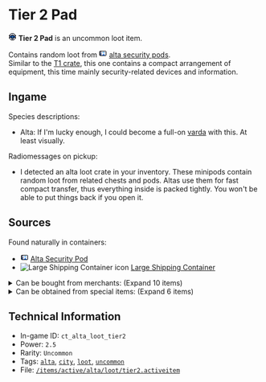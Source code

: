 # Tier 2 Pad

<img src="https://raw.githubusercontent.com/Ceterai/Enternia/main/items/active/alta/loot/tier2.png" alt="Tier 2 Pad icon" loading="lazy" height="16px" width="auto" /> **Tier 2 Pad** is an uncommon loot item.

Contains random loot from <img src="https://raw.githubusercontent.com/Ceterai/Enternia/main/objects/alta/security/pod/icon.png" alt="Alta Security Pod icon" loading="lazy" height="16px" width="auto" /> [alta security pods](https://ceterai.github.io/MyEnternia/Wiki/AltaSecurityPod).  
Similar to the [T1 crate](https://ceterai.github.io/MyEnternia/Wiki/T1crate), this one contains a compact arrangement of equipment, this time mainly security-related devices and information.

## Ingame

Species descriptions:

- Alta: If I'm lucky enough, I could become a full-on [varda](https://ceterai.github.io/MyEnternia/Wiki/varda) with this. At least visually.

Radiomessages on pickup:

- I detected an alta loot crate in your inventory. These minipods contain random loot from related chests and pods. Altas use them for fast compact transfer, thus everything inside is packed tightly. You won't be able to put things back if you open it.

## Sources

Found naturally in containers:

- <img src="https://raw.githubusercontent.com/Ceterai/Enternia/main/objects/alta/security/pod/icon.png" alt="Alta Security Pod icon" loading="lazy" height="16px" width="auto" /> [Alta Security Pod](https://ceterai.github.io/MyEnternia/Wiki/AltaSecurityPod)
- <img src="https://starbounder.org/mediawiki/images/e/e4/Large_Shipping_Container.png" alt="Large Shipping Container icon" loading="lazy" height="12px" width="30px" /> [Large Shipping Container](https://starbounder.org/Large_Shipping_Container)

<details markdown="1"><summary>Can be bought from merchants: (Expand 10 items)</summary>

- [A.R.C.O. Archiver](https://ceterai.github.io/MyEnternia/Wiki/A.R.C.O.Archiver)
- [Alta Archiver](https://ceterai.github.io/MyEnternia/Wiki/AltaArchiver)
- [Alta Lab Archiver](https://ceterai.github.io/MyEnternia/Wiki/AltaLabArchiver)
- [Ceterai Archiver](https://ceterai.github.io/MyEnternia/Wiki/CeteraiArchiver)
- [EDS Archiver](https://ceterai.github.io/MyEnternia/Wiki/EDSArchiver)
- [Ghearun Archiver](https://ceterai.github.io/MyEnternia/Wiki/GhearunArchiver)
- [Hevika Archiver](https://ceterai.github.io/MyEnternia/Wiki/HevikaArchiver)
- [MKI Archiver](https://ceterai.github.io/MyEnternia/Wiki/MKIArchiver)
- [Neiteru Archiver](https://ceterai.github.io/MyEnternia/Wiki/NeiteruArchiver)
- [Tserera Archiver](https://ceterai.github.io/MyEnternia/Wiki/TsereraArchiver)

</details>

<details markdown="1"><summary>Can be obtained from special items: (Expand 6 items)</summary>

- <img src="https://raw.githubusercontent.com/Ceterai/Enternia/main/items/active/alta/loot/tier0.png" alt="Tier 0 Pad icon" loading="lazy" height="16px" width="auto" /> [Tier 0 Pad](https://ceterai.github.io/MyEnternia/Wiki/Tier0Pad)
- <img src="https://raw.githubusercontent.com/Ceterai/Enternia/main/items/active/alta/loot/tier1.png" alt="Tier 1 Pad icon" loading="lazy" height="16px" width="auto" /> [Tier 1 Pad](https://ceterai.github.io/MyEnternia/Wiki/Tier1Pad)
- <img src="https://raw.githubusercontent.com/Ceterai/Enternia/main/items/active/alta/loot/tier2.png" alt="Tier 2 Pad icon" loading="lazy" height="16px" width="auto" /> [Tier 2 Pad](https://ceterai.github.io/MyEnternia/Wiki/Tier2Pad)
- <img src="https://raw.githubusercontent.com/Ceterai/Enternia/main/items/active/alta/loot/tier3.png" alt="Tier 3 Pad icon" loading="lazy" height="16px" width="auto" /> [Tier 3 Pad](https://ceterai.github.io/MyEnternia/Wiki/Tier3Pad)
- <img src="https://raw.githubusercontent.com/Ceterai/Enternia/main/items/active/alta/loot/tier4.png" alt="Tier 4 Pad icon" loading="lazy" height="16px" width="auto" /> [Tier 4 Pad](https://ceterai.github.io/MyEnternia/Wiki/Tier4Pad)
- <img src="https://raw.githubusercontent.com/Ceterai/Enternia/main/items/active/alta/loot/tier5.png" alt="Tier 5 Pad icon" loading="lazy" height="16px" width="auto" /> [Tier 5 Pad](https://ceterai.github.io/MyEnternia/Wiki/Tier5Pad)

</details>

## Technical Information

- In-game ID: `ct_alta_loot_tier2`
- Power: `2.5`
- Rarity: `Uncommon`
- Tags: [`alta`](https://ceterai.github.io/MyEnternia/Wiki/Tags/Alta), [`city`](https://ceterai.github.io/MyEnternia/Wiki/Tags/City), [`loot`](https://ceterai.github.io/MyEnternia/Wiki/Tags/Loot), [`uncommon`](https://ceterai.github.io/MyEnternia/Wiki/Tags/Uncommon)
- File: [`/items/active/alta/loot/tier2.activeitem`](https://github.com/Ceterai/Enternia/blob/main/items/active/alta/loot/tier2.activeitem)
